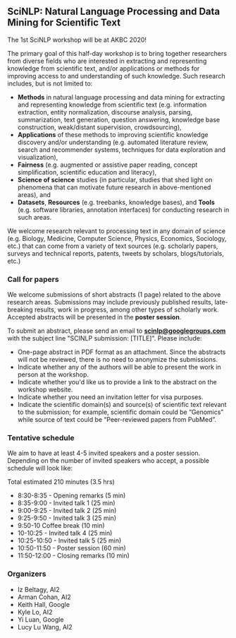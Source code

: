 ## SciNLP: Natural Language Processing and Data Mining for Scientific Text

The 1st SciNLP workshop will be at AKBC 2020!

The primary goal of this half-day workshop is to bring together researchers from diverse fields
who are interested in extracting and representing knowledge from scientific text, and/or
applications or methods for improving access to and understanding of such knowledge. Such
research includes, but is not limited to:

* **Methods** in natural language processing and data mining for extracting and representing
knowledge from scientific text (e.g. information extraction, entity normalization, discourse
analysis, parsing, summarization, text generation, question answering, knowledge base
construction, weak/distant supervision, crowdsourcing),
* **Applications** of these methods to improving scientific knowledge discovery and/or
understanding (e.g. automated literature review, search and recommender systems,
techniques for data exploration and visualization),
* **Fairness** (e.g. augmented or assistive paper reading, concept simplification, scientific
education and literacy),
* **Science of science** studies (in particular, studies that shed light on phenomena that can
motivate future research in above-mentioned areas), and
* **Datasets**, **Resources** (e.g. treebanks, knowledge bases), and **Tools** (e.g. software
libraries, annotation interfaces) for conducting research in such areas.

We welcome research relevant to processing text in any domain of science (e.g. Biology,
Medicine, Computer Science, Physics, Economics, Sociology, etc.) that can come from a
variety of text sources (e.g. scholarly papers, surveys and technical reports, patents, tweets
by scholars, blogs/tutorials, etc.)

### Call for papers

We welcome submissions of short abstracts (1 page) related to the above research areas. Submissions may include previously published results, late-breaking results, work in progress, among other types of scholarly work.  Accepted abstracts will be presented in the **poster session**.

To submit an abstract, please send an email to <b>scinlp@googlegroups.com</b> with the subject line "SCINLP submission: [TITLE]". Please include:
        
* One-page abstract in PDF format as an attachment.  Since the abstracts will not be reviewed, there is no need to anonymize the submissions.
* Indicate whether any of the authors will be able to present the work in person at the workshop.
* Indicate whether you'd like us to provide a link to the abstract on the workshop website.
* Indicate whether you need an invitation letter for visa purposes.
* Indicate the scientific domain(s) and source(s) of scientific text relevant to the submission; for example, scientific domain could be “Genomics” while source of text could be “Peer-reviewed papers from PubMed”.


### Tentative schedule

We aim to have at least 4-5 invited speakers and a poster session. Depending on the number of
invited speakers who accept, a possible schedule will look like:


Total estimated 210 minutes (3.5 hrs)

* 8:30-8:35 - Opening remarks (5 min)
* 8:35-9:00 - Invited talk 1 (25 min)
* 9:00-9:25 - Invited talk 2 (25 min)
* 9:25-9:50 - Invited talk 3 (25 min)
* 9:50-10 Coffee break (10 min)
* 10-10:25 - Invited talk 4 (25 min)
* 10:25-10:50 - Invited talk 5 (25 min)
* 10:50-11:50 - Poster session (60 min)
* 11:50-12:00 - Closing remarks (10 min)


### Organizers

* Iz Beltagy, AI2
* Arman Cohan, AI2
* Keith Hall, Google
* Kyle Lo, AI2
* Yi Luan, Google
* Lucy Lu Wang, AI2
